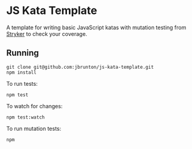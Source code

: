 # JS Kata Template

A template for writing basic JavaScript katas with mutation testing from [Stryker](https://stryker-mutator.io/) to check your coverage.

## Running

```
git clone git@github.com:jbrunton/js-kata-template.git
npm install
```

To run tests:

```
npm test
```

To watch for changes:

```
npm test:watch
```

To run mutation tests:

```
npm 
```